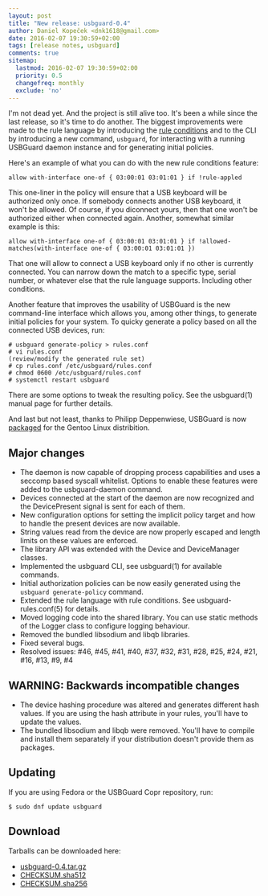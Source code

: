 ```yaml
---
layout: post
title: "New release: usbguard-0.4"
author: Daniel Kopeček <dnk1618@gmail.com>
date: 2016-02-07 19:30:59+02:00
tags: [release notes, usbguard]
comments: true
sitemap:
  lastmod: 2016-02-07 19:30:59+02:00
  priority: 0.5
  changefreq: monthly
  exclude: 'no'
---
```


I'm not dead yet. And the project is still alive too. It's been a while since the last release, so it's time to do another. The biggest improvements were made to the rule language by introducing the [rule conditions](/usbguard/documentation/rule-language.html#conditions) and to the CLI by introducing a new command, `usbguard`, for interacting with a running USBGuard daemon instance and for generating initial policies.

Here's an example of what you can do with the new rule conditions feature:

```
allow with-interface one-of { 03:00:01 03:01:01 } if !rule-appled
```

This one-liner in the policy will ensure that a USB keyboard will be authorized only once. If somebody connects another USB keyboard, it won't be allowed. Of course, if you diconnect yours, then that one won't be authorized either when connected again. Another, somewhat similar example is this:

```
allow with-interface one-of { 03:00:01 03:01:01 } if !allowed-matches(with-interface one-of { 03:00:01 03:01:01 })
```

That one will allow to connect a USB keyboard only if no other is currently connected. You can narrow down the match to a specific type, serial number, or whatever else that the rule language supports. Including other conditions.

Another feature that improves the usability of USBGuard is the new command-line interface which allows you, among other things, to generate initial policies for your system. To quicky generate a policy based on all the connected USB devices, run:

```
# usbguard generate-policy > rules.conf
# vi rules.conf
(review/modify the generated rule set)
# cp rules.conf /etc/usbguard/rules.conf
# chmod 0600 /etc/usbguard/rules.conf
# systemctl restart usbguard
```

There are some options to tweak the resulting policy. See the usbguard(1) manual page for further details.

And last but not least, thanks to Philipp Deppenwiese, USBGuard is now [packaged](/usbguard/documentation/compilation.html#gentoo) for the Gentoo Linux distribition.

## Major changes

 * The daemon is now capable of dropping process capabilities and uses a seccomp based syscall whitelist. Options to enable these features were added to the usbguard-daemon command.
 * Devices connected at the start of the daemon are now recognized and the DevicePresent signal is sent for each of them.
 * New configuration options for setting the implicit policy target and how to handle the present devices are now available.
 * String values read from the device are now properly escaped and length limits on these values are enforced.
 * The library API was extended with the Device and DeviceManager classes.
 * Implemented the usbguard CLI, see usbguard(1) for available commands.
 * Initial authorization policies can be now easily generated using the `usbguard generate-policy` command.
 * Extended the rule language with rule conditions. See usbguard-rules.conf(5) for details.
 * Moved logging code into the shared library. You can use static methods of the Logger class to configure logging behaviour.
 * Removed the bundled libsodium and libqb libraries.
 * Fixed several bugs.
 * Resolved issues: #46, #45, #41, #40, #37, #32, #31, #28, #25, #24, #21, #16, #13, #9, #4

## **WARNING**: Backwards incompatible changes

 * The device hashing procedure was altered and generates different hash values. If you are using the hash attribute in your rules, you'll have to update the values.
 * The bundled libsodium and libqb were removed. You'll have to compile and install them separately if your distribution doesn't provide them as packages.

## Updating
If you are using Fedora or the USBGuard Copr repository, run:

    $ sudo dnf update usbguard

## Download

Tarballs can be downloaded here:

 * [usbguard-0.4.tar.gz](https://dkopecek.github.io/usbguard/dist/usbguard-0.4.tar.gz)
 * [CHECKSUM.sha512](https://dkopecek.github.io/usbguard/dist/CHECKSUM.sha512)
 * [CHECKSUM.sha256](https://dkopecek.github.io/usbguard/dist/CHECKSUM.sha256)

